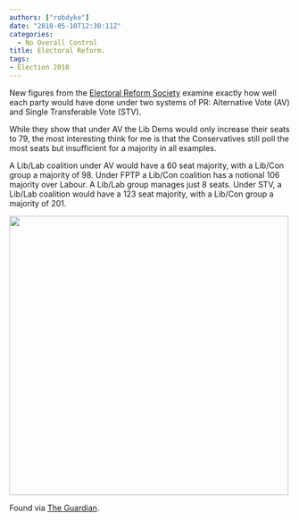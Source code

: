 ```yaml
---
authors: ["robdyke"]
date: "2010-05-10T12:30:11Z"
categories:
  - No Overall Control
title: Electoral Reform.
tags:
- Election 2010
---
```

New figures from the [Electoral Reform Society](http://www.electoral-reform.org.uk/index.php) examine exactly how well each party would have done under two systems of PR: Alternative Vote (AV) and Single Transferable Vote (STV).

While they show that under AV the Lib Dems would only increase their seats to 79, the most interesting think for me is that the Conservatives still poll the most seats but insufficient for a majority in all examples.

A Lib/Lab coalition under AV would have a 60 seat majority, with a Lib/Con group a majority of 98. Under FPTP a Lib/Con coalition has a notional 106 majority over Labour. A Lib/Lab group manages just 8 seats. Under STV, a Lib/Lab coalition would have a 123 seat majority, with a Lib/Con group a majority of 201.

<img alt="" src="http://farm5.static.flickr.com/4065/4588404354_e41b0bbc60_o.png" title="Unequal Representation" class="aligncenter" width="500" height="500" />

Found via [The Guardian](http://www.guardian.co.uk/news/datablog/2010/may/10/proportional-representation-general-election-2010).